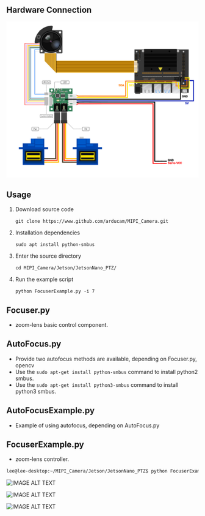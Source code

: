 ## Hardware Connection
![IMAGE ALT TEXT](data/hardware.png)

## Usage  
1. Download source code
    ```
    git clone https://www.github.com/arducam/MIPI_Camera.git
    ```
2. Installation dependencies
    ```
    sudo apt install python-smbus
    ```
3. Enter the source directory
    ```
    cd MIPI_Camera/Jetson/JetsonNano_PTZ/
    ```
4. Run the example script
    ```
    python FocuserExample.py -i 7
    ```
## Focuser.py
* zoom-lens basic control component.

## AutoFocus.py
* Provide two autofocus methods are available, depending on Focuser.py, opencv
* Use the `sudo apt-get install python-smbus` command to install python2 smbus.
* Use the `sudo apt-get install python3-smbus` command to install python3 smbus.

## AutoFocusExample.py
* Example of using autofocus, depending on AutoFocus.py

## FocuserExample.py
* zoom-lens controller.
```bash 
lee@lee-desktop:~/MIPI_Camera/Jetson/JetsonNano_PTZ$ python FocuserExample.py -i 7
```
![IMAGE ALT TEXT](data/command.png)

![IMAGE ALT TEXT](data/key_value.png)

![IMAGE ALT TEXT](data/Arducam_Controller.png)